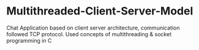 # Multithreaded-Client-Server-Model
Chat Application based on client server architecture, communication followed TCP protocol. 
Used concepts of multithreading & socket programming in C
